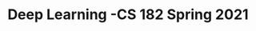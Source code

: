 ---
title: Deep Learning -CS 182 Spring 2021
tags: [Course]
style: fill
color: success
description: Lectures for UC Berkeley CS 182 Deep Learning.
external_url: https://www.youtube.com/playlist?list=PL_iWQOsE6TfVmKkQHucjPAoRtIJYt8a5A
---